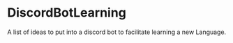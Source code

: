 # DiscordBotLearning
A list of ideas to put into a discord bot to facilitate learning a new Language. 
